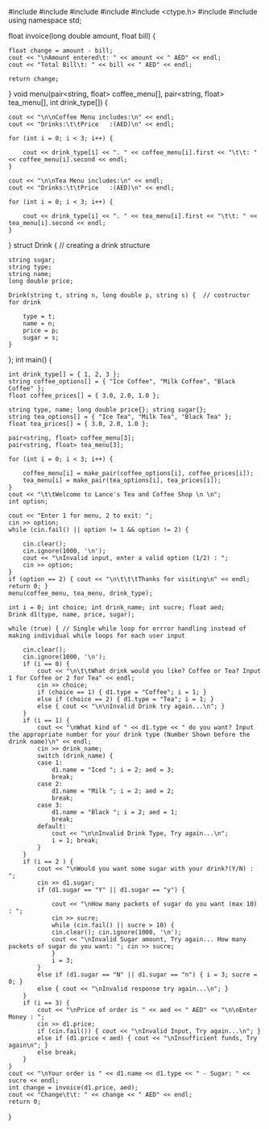 #include <iostream>
#include <utility>
#include <string>
#include <sstream>
#include <ctype.h>
#include <compare>
#include <tuple>
using namespace std;

float invoice(long double amount, float bill) {
	
	float change = amount - bill;
	cout << "\nAmount entered\t: " << amount << " AED" << endl;
	cout << "Total Bill\t: " << bill << " AED" << endl;
	
	return change;
}
void menu(pair<string, float> coffee_menu[], pair<string, float> tea_menu[], int drink_type[]) {

	cout << "\n\nCoffee Menu includes:\n" << endl;
	cout << "Drinks:\t\tPrice   :(AED)\n" << endl;

	for (int i = 0; i < 3; i++) {

		cout << drink_type[i] << ". " << coffee_menu[i].first << "\t\t: " << coffee_menu[i].second << endl;
	}

	cout << "\n\nTea Menu includes:\n" << endl;
	cout << "Drinks:\t\tPrice   :(AED)\n" << endl;

	for (int i = 0; i < 3; i++) {		
		 
		cout << drink_type[i] << ". " << tea_menu[i].first << "\t\t: " << tea_menu[i].second << endl; 
	}
}
struct Drink {  // creating a drink structure
	
	string sugar;
	string type;
	string name;
	long double price;	

	Drink(string t, string n, long double p, string s) {  // costructor for drink

		type = t;
		name = n;
		price = p;
		sugar = s;
	}
};
int main() {

	int drink_type[] = { 1, 2, 3 };
	string coffee_options[] = { "Ice Coffee", "Milk Coffee", "Black Coffee" };
	float coffee_prices[] = { 3.0, 2.0, 1.0 };
	
	string type, name; long double price{}; string sugar{};
	string tea_options[] = { "Ice Tea", "Milk Tea", "Black Tea" };
	float tea_prices[] = { 3.0, 2.0, 1.0 };
	
	pair<string, float> coffee_menu[3];
	pair<string, float> tea_menu[3];

	for (int i = 0; i < 3; i++) {

		coffee_menu[i] = make_pair(coffee_options[i], coffee_prices[i]);
		tea_menu[i] = make_pair(tea_options[i], tea_prices[i]);
	}
	cout << "\t\tWelcome to Lance's Tea and Coffee Shop \n \n";
	int option;

	cout << "Enter 1 for menu, 2 to exit: ";
	cin >> option;
	while (cin.fail() || option != 1 && option != 2) {

		cin.clear();
		cin.ignore(1000, '\n');
		cout << "\nInvalid input, enter a valid option (1/2) : ";		
		cin >> option;
	}
	if (option == 2) { cout << "\n\t\t\tThanks for visiting\n" << endl; return 0; }
	menu(coffee_menu, tea_menu, drink_type);

	int i = 0; int choice; int drink_name; int sucre; float aed;
	Drink d1(type, name, price, sugar);

	while (true) { // Single while loop for errror handling instead of making individual while loops for each user input

		cin.clear();
		cin.ignore(1000, '\n');
		if (i == 0) {
			cout << "\n\t\tWhat drink would you like? Coffee or Tea? Input 1 for Coffee or 2 for Tea" << endl;
			cin >> choice;
			if (choice == 1) { d1.type = "Coffee"; i = 1; }
			else if (choice == 2) { d1.type = "Tea"; i = 1; }
			else { cout << "\n\nInvalid Drink try again...\n"; }
		}
		if (i == 1) { 
			cout << "\nWhat kind of " << d1.type << " do you want? Input the appropriate number for your drink type (Number Shown before the drink name)\n" << endl;
			cin >> drink_name;
			switch (drink_name) {
			case 1:
				d1.name = "Iced "; i = 2; aed = 3;
				break;
			case 2:
				d1.name = "Milk "; i = 2; aed = 2;
				break;
			case 3:
				d1.name = "Black "; i = 2; aed = 1;
				break;
			default:
				cout << "\n\nInvalid Drink Type, Try again...\n";
				i = 1; break;
			}
		}
		if (i == 2 ) {
			cout << "\nWould you want some sugar with your drink?(Y/N) : ";
			cin >> d1.sugar;
			if (d1.sugar == "Y" || d1.sugar == "y") {

				cout << "\nHow many packets of sugar do you want (max 10) : ";
				cin >> sucre;
				while (cin.fail() || sucre > 10) {
				cin.clear(); cin.ignore(1000, '\n');
				cout << "\nInvalid Sugar amount, Try again... How many packets of sugar do you want: "; cin >> sucre;
				}
				i = 3;
			}
			else if (d1.sugar == "N" || d1.sugar == "n") { i = 3; sucre = 0; }
			else { cout << "\nInvalid response try again...\n"; }
		}
		if (i == 3) {
			cout << "\nPrice of order is " << aed << " AED" << "\n\nEnter Money : ";
			cin >> d1.price;
			if (cin.fail()) { cout << "\nInvalid Input, Try again...\n"; }
			else if (d1.price < aed) { cout << "\nInsufficient funds, Try again\n"; }
			else break; 
		}
	}
	cout << "\nYour order is " << d1.name << d1.type << " - Sugar: " << sucre << endl;
	int change = invoice(d1.price, aed);
	cout << "Change\t\t: " << change << " AED" << endl;
	return 0;
}
